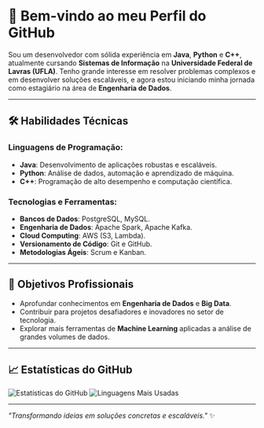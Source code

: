 # 👋 Bem-vindo ao meu Perfil do GitHub

Sou um desenvolvedor com sólida experiência em **Java**, **Python** e **C++**, atualmente cursando **Sistemas de Informação** na **Universidade Federal de Lavras (UFLA)**. Tenho grande interesse em resolver problemas complexos e em desenvolver soluções escaláveis, e agora estou iniciando minha jornada como estagiário na área de **Engenharia de Dados**.

---

## 🛠️ Habilidades Técnicas

### Linguagens de Programação:
- **Java**: Desenvolvimento de aplicações robustas e escaláveis.
- **Python**: Análise de dados, automação e aprendizado de máquina.
- **C++**: Programação de alto desempenho e computação científica.

### Tecnologias e Ferramentas:
- **Bancos de Dados**: PostgreSQL, MySQL.
- **Engenharia de Dados**: Apache Spark, Apache Kafka.
- **Cloud Computing**: AWS (S3, Lambda).
- **Versionamento de Código**: Git e GitHub.
- **Metodologias Ágeis**: Scrum e Kanban.

---

## 🎯 Objetivos Profissionais

- Aprofundar conhecimentos em **Engenharia de Dados** e **Big Data**.
- Contribuir para projetos desafiadores e inovadores no setor de tecnologia.
- Explorar mais ferramentas de **Machine Learning** aplicadas a análise de grandes volumes de dados.

---

## 📈 Estatísticas do GitHub

![Estatísticas do GitHub](https://github-readme-stats.vercel.app/api?username=seuusername&show_icons=true&theme=radical)
![Linguagens Mais Usadas](https://github-readme-stats.vercel.app/api/top-langs/?username=seuusername&layout=compact&theme=radical)

---


_"Transformando ideias em soluções concretas e escaláveis."_ ✨
